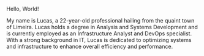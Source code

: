 Hello, World!

My name is Lucas, a 22-year-old professional hailing from the quaint town of Limeira. Lucas holds a degree in Analysis and Systems Development and is currently employed as an Infrastructure Analyst and DevOps specialist. With a strong background in IT, Lucas is dedicated to optimizing systems and infrastructure to enhance overall efficiency and performance.
